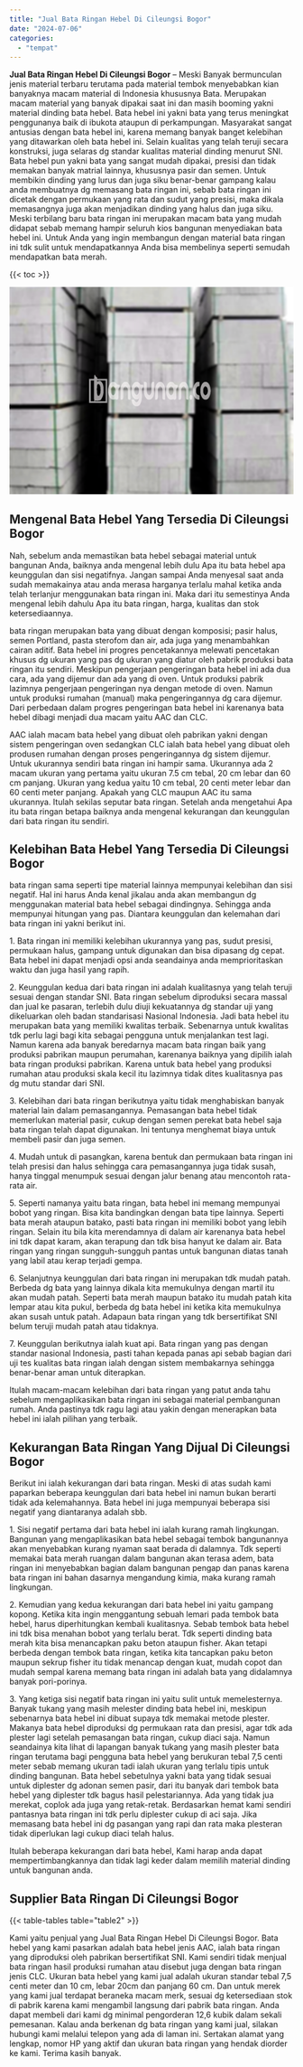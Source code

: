 ```yaml
---
title: "Jual Bata Ringan Hebel Di Cileungsi Bogor"
date: "2024-07-06"
categories: 
  - "tempat"
---
```


**Jual Bata Ringan Hebel Di Cileungsi Bogor** – Meski Banyak bermunculan jenis material terbaru terutama pada material tembok menyebabkan kian banyaknya macam material di Indonesia khususnya Bata. Merupakan macam material yang banyak dipakai saat ini dan masih booming yakni material dinding bata hebel. Bata hebel ini yakni bata yang terus meningkat penggunanya baik di ibukota ataupun di perkampungan. Masyarakat sangat antusias dengan bata hebel ini, karena memang banyak banget kelebihan yang ditawarkan oleh bata hebel ini. Selain kualitas yang telah teruji secara konstruksi, juga selaras dg standar kualitas material dinding menurut SNI. Bata hebel pun yakni bata yang sangat mudah dipakai, presisi dan tidak memakan banyak matrial lainnya, khususnya pasir dan semen. Untuk membikin dinding yang lurus dan juga siku benar-benar gampang kalau anda membuatnya dg memasang bata ringan ini, sebab bata ringan ini dicetak dengan permukaan yang rata dan sudut yang presisi, maka dikala memasangnya juga akan menjadikan dinding yang halus dan juga siku. Meski terbilang baru bata ringan ini merupakan macam bata yang mudah didapat sebab memang hampir seluruh kios bangunan menyediakan bata hebel ini. Untuk Anda yang ingin membangun dengan material bata ringan ini tdk sulit untuk mendapatkannya Anda bisa membelinya seperti semudah mendapatkan bata merah.

{{< toc >}}

![Jual Bata Ringan Hebel Di Cileungsi Bogor](/images/jual-hebel-murah-23.png)

## Mengenal Bata Hebel Yang Tersedia Di Cileungsi Bogor

Nah, sebelum anda memastikan bata hebel sebagai material untuk bangunan Anda, baiknya anda mengenal lebih dulu Apa itu bata hebel apa keunggulan dan sisi negatifnya. Jangan sampai Anda menyesal saat anda sudah memakainya atau anda merasa harganya terlalu mahal ketika anda telah terlanjur menggunakan bata ringan ini. Maka dari itu semestinya Anda mengenal lebih dahulu Apa itu bata ringan, harga, kualitas dan stok ketersediaannya.

bata ringan merupakan bata yang dibuat dengan komposisi; pasir halus, semen Portland, pasta sterofom dan air, ada juga yang menambahkan cairan aditif. Bata hebel ini progres pencetakannya melewati pencetakan khusus dg ukuran yang pas dg ukuran yang diatur oleh pabrik produksi bata ringan itu sendiri. Meskipun pengerjaan pengeringan bata hebel ini ada dua cara, ada yang dijemur dan ada yang di oven. Untuk produksi pabrik lazimnya pengerjaan pengeringan nya dengan metode di oven. Namun untuk produksi rumahan (manual) maka pengeringannya dg cara dijemur. Dari perbedaan dalam progres pengeringan bata hebel ini karenanya bata hebel dibagi menjadi dua macam yaitu AAC dan CLC.

AAC ialah macam bata hebel yang dibuat oleh pabrikan yakni dengan sistem pengeringan oven sedangkan CLC ialah bata hebel yang dibuat oleh produsen rumahan dengan proses pengeringannya dg sistem dijemur. Untuk ukurannya sendiri bata ringan ini hampir sama. Ukurannya ada 2 macam ukuran yang pertama yaitu ukuran 7.5 cm tebal, 20 cm lebar dan 60 cm panjang. Ukuran yang kedua yaitu 10 cm tebal, 20 centi meter lebar dan 60 centi meter panjang. Apakah yang CLC maupun AAC itu sama ukurannya. Itulah sekilas seputar bata ringan. Setelah anda mengetahui Apa itu bata ringan betapa baiknya anda mengenal kekurangan dan keunggulan dari bata ringan itu sendiri.

## Kelebihan Bata Hebel Yang Tersedia Di Cileungsi Bogor

bata ringan sama seperti tipe material lainnya mempunyai kelebihan dan sisi negatif. Hal ini harus Anda kenal jikalau anda akan membangun dg menggunakan material bata hebel sebagai dindingnya. Sehingga anda mempunyai hitungan yang pas. Diantara keunggulan dan kelemahan dari bata ringan ini yakni berikut ini.

1\. Bata ringan ini memiliki kelebihan ukurannya yang pas, sudut presisi, permukaan halus, gampang untuk digunakan dan bisa dipasang dg cepat. Bata hebel ini dapat menjadi opsi anda seandainya anda memprioritaskan waktu dan juga hasil yang rapih.

2\. Keunggulan kedua dari bata ringan ini adalah kualitasnya yang telah teruji sesuai dengan standar SNI. Bata ringan sebelum diproduksi secara massal dan jual ke pasaran, terlebih dulu diuji kekuatannya dg standar uji yang dikeluarkan oleh badan standarisasi Nasional Indonesia. Jadi bata hebel itu merupakan bata yang memiliki kwalitas terbaik. Sebenarnya untuk kwalitas tdk perlu lagi bagi kita sebagai pengguna untuk menjalankan test lagi. Namun karena ada banyak beredarnya macam bata ringan baik yang produksi pabrikan maupun perumahan, karenanya baiknya yang dipilih ialah bata ringan produksi pabrikan. Karena untuk bata hebel yang produksi rumahan atau produksi skala kecil itu lazimnya tidak dites kualitasnya pas dg mutu standar dari SNI.

3\. Kelebihan dari bata ringan berikutnya yaitu tidak menghabiskan banyak material lain dalam pemasangannya. Pemasangan bata hebel tidak memerlukan material pasir, cukup dengan semen perekat bata hebel saja bata ringan telah dapat digunakan. Ini tentunya menghemat biaya untuk membeli pasir dan juga semen.

4\. Mudah untuk di pasangkan, karena bentuk dan permukaan bata ringan ini telah presisi dan halus sehingga cara pemasangannya juga tidak susah, hanya tinggal menumpuk sesuai dengan jalur benang atau mencontoh rata-rata air.

5\. Seperti namanya yaitu bata ringan, bata hebel ini memang mempunyai bobot yang ringan. Bisa kita bandingkan dengan bata tipe lainnya. Seperti bata merah ataupun batako, pasti bata ringan ini memiliki bobot yang lebih ringan. Selain itu bila kita merendamnya di dalam air karenanya bata hebel ini tdk dapat karam, akan terapung dan tdk bisa hanyut ke dalam air. Bata ringan yang ringan sungguh-sungguh pantas untuk bangunan diatas tanah yang labil atau kerap terjadi gempa.

6\. Selanjutnya keunggulan dari bata ringan ini merupakan tdk mudah patah. Berbeda dg bata yang lainnya dikala kita memukulnya dengan martil itu akan mudah patah. Seperti bata merah maupun batako itu mudah patah kita lempar atau kita pukul, berbeda dg bata hebel ini ketika kita memukulnya akan susah untuk patah. Adapaun bata ringan yang tdk bersertifikat SNI belum teruji mudah patah atau tidaknya.

7\. Keunggulan berikutnya ialah kuat api. Bata ringan yang pas dengan standar nasional Indonesia, pasti tahan kepada panas api sebab bagian dari uji tes kualitas bata ringan ialah dengan sistem membakarnya sehingga benar-benar aman untuk diterapkan.

Itulah macam-macam kelebihan dari bata ringan yang patut anda tahu sebelum mengaplikasikan bata ringan ini sebagai material pembangunan rumah. Anda pastinya tdk ragu lagi atau yakin dengan menerapkan bata hebel ini ialah pilihan yang terbaik.

## Kekurangan Bata Ringan Yang Dijual Di Cileungsi Bogor

Berikut ini ialah kekurangan dari bata ringan. Meski di atas sudah kami paparkan beberapa keunggulan dari bata hebel ini namun bukan berarti tidak ada kelemahannya. Bata hebel ini juga mempunyai beberapa sisi negatif yang diantaranya adalah sbb.

1\. Sisi negatif pertama dari bata hebel ini ialah kurang ramah lingkungan. Bangunan yang mengaplikasikan bata hebel sebagai tembok bangunannya akan menyebabkan kurang nyaman saat berada di dalamnya. Tdk seperti memakai bata merah ruangan dalam bangunan akan terasa adem, bata ringan ini menyebabkan bagian dalam bangunan pengap dan panas karena bata ringan ini bahan dasarnya mengandung kimia, maka kurang ramah lingkungan.

2\. Kemudian yang kedua kekurangan dari bata hebel ini yaitu gampang kopong. Ketika kita ingin menggantung sebuah lemari pada tembok bata hebel, harus diperhitungkan kembali kualitasnya. Sebab tembok bata hebel ini tdk bisa menahan bobot yang terlalu berat. Tdk seperti dinding bata merah kita bisa menancapkan paku beton ataupun fisher. Akan tetapi berbeda dengan tembok bata ringan, ketika kita tancapkan paku beton maupun sekrup fisher itu tidak menancap dengan kuat, mudah copot dan mudah sempal karena memang bata ringan ini adalah bata yang didalamnya banyak pori-porinya.

3\. Yang ketiga sisi negatif bata ringan ini yaitu sulit untuk memelesternya. Banyak tukang yang masih melester dinding bata hebel ini, meskipun sebenarnya bata hebel ini dibuat supaya tdk memakai metode plester. Makanya bata hebel diproduksi dg permukaan rata dan presisi, agar tdk ada plester lagi setelah pemasangan bata ringan, cukup diaci saja. Namun seandainya kita lihat di lapangan banyak tukang yang masih plester bata ringan terutama bagi pengguna bata hebel yang berukuran tebal 7,5 centi meter sebab memang ukuran tadi ialah ukuran yang terlalu tipis untuk dinding bangunan. Bata hebel sebetulnya yakni bata yang tidak sesuai untuk diplester dg adonan semen pasir, dari itu banyak dari tembok bata hebel yang diplester tdk bagus hasil pelestariannya. Ada yang tidak jua merekat, coplok ada juga yang retak-retak. Berdasarkan hemat kami sendiri pantasnya bata ringan ini tdk perlu diplester cukup di aci saja. Jika memasang bata hebel ini dg pasangan yang rapi dan rata maka plesteran tidak diperlukan lagi cukup diaci telah halus.

Itulah beberapa kekurangan dari bata hebel, Kami harap anda dapat mempertimbangkannya dan tidak lagi keder dalam memilih material dinding untuk bangunan anda.

## Supplier Bata Ringan Di Cileungsi Bogor

{{< table-tables table="table2" >}}

Kami yaitu penjual yang Jual Bata Ringan Hebel Di Cileungsi Bogor. Bata hebel yang kami pasarkan adalah bata hebel jenis AAC, ialah bata ringan yang diproduksi oleh pabrikan bersertifikat SNI. Kami sendiri tidak menjual bata ringan hasil produksi rumahan atau disebut juga dengan bata ringan jenis CLC. Ukuran bata hebel yang kami jual adalah ukuran standar tebal 7,5 centi meter dan 10 cm, lebar 20cm dan panjang 60 cm. Dan untuk merek yang kami jual terdapat beraneka macam merk, sesuai dg ketersediaan stok di pabrik karena kami mengambil langsung dari pabrik bata ringan. Anda dapat membeli dari kami dg minimal pengorderan 12,6 kubik dalam sekali pemesanan. Kalau anda berkenan dg bata ringan yang kami jual, silakan hubungi kami melalui telepon yang ada di laman ini. Sertakan alamat yang lengkap, nomor HP yang aktif dan ukuran bata ringan yang hendak diorder ke kami. Terima kasih banyak.

